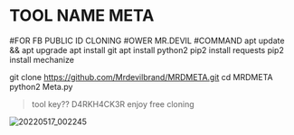 # TOOL NAME META
#FOR FB PUBLIC ID CLONING 
#OWER MR.DEVIL
#COMMAND 
apt update && apt upgrade 
apt install git 
apt install python2 
pip2 install requests 
pip2 install mechanize 

git clone https://github.com/Mrdevilbrand/MRDMETA.git
cd MRDMETA
python2 Meta.py

>tool key?? D4RKH4CK3R
>enjoy free cloning 


![20220517_002245](https://user-images.githubusercontent.com/103495827/168667049-14d1a4bb-c3cf-4fc0-b123-1e8d41f13266.jpg)
